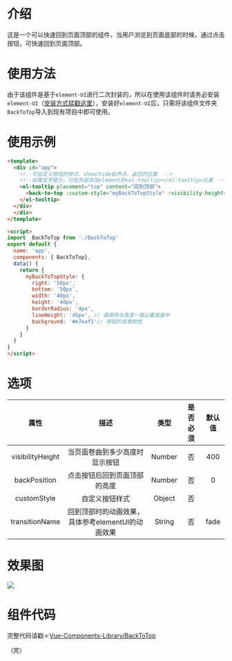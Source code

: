 # 介绍

这是一个可以快速回到页面顶部的组件，当用户浏览到页面底部的时候，通过点击按钮，可快速回到页面顶部。

# 使用方法

由于该组件是基于`element-UI`进行二次封装的，所以在使用该组件时请务必安装`element-UI`（[安装方式猛戳这里](http://element-cn.eleme.io/#/zh-CN/component/installation)），安装好`element-UI`后，只需将该组件文件夹`BackToTop`导入到现有项目中即可使用。

# 使用示例

```html
<template>
  <div id="app">
    <!--可自定义按钮的样式、show/hide临界点、返回的位置  -->
    <!--如需文字提示，可在外部添加element的<el-tooltip></el-tooltip>元素  -->
    <el-tooltip placement="top" content="回到顶部">
      <back-to-top :custom-style="myBackToTopStyle" :visibility-height="300" :back-position="0" transition-name="fade"/>
    </el-tooltip>
  </div>
  </div>
</template>

<script>
import  BackToTop from './BackToTop'
export default {
  name: 'app',
  components: { BackToTop},
  data() {
    return {
      myBackToTopStyle: {
        right: '50px',
        bottom: '50px',
        width: '40px',
        height: '40px',
        borderRadius: '4px',
        lineHeight: '45px', // 请保持与高度一致以垂直居中
        background: '#e7eaf1'// 按钮的背景颜色
      }
    }
  }
}
</script>

```

# 选项

|       属性       |                       描述                        |  类型  | 是否必须 | 默认值 |
| :--------------: | :-----------------------------------------------: | :----: | :------: | :----: |
| visibilityHeight |          当页面卷曲到多少高度时显示按钮           | Number |    否    |  400   |
|   backPosition   |           点击按钮后回到页面顶部的高度            | Number |    否    |   0    |
|   customStyle    |                  自定义按钮样式                   | Object |    否    |        |
|  transitionName  | 回到顶部时的动画效果，具体参考elementUI的动画效果 | String |    否    |  fade  |



# 效果图

![](https://img2018.cnblogs.com/blog/1460995/201812/1460995-20181219112930327-135484373.gif)


# 组件代码

完整代码请戳☞[Vue-Components-Library/BackToTop](https://github.com/wangjiachen199366/Vue-Components-Library/tree/master/BackToTop)

（完）